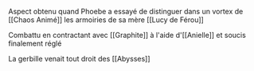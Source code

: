 Aspect obtenu quand Phoebe a essayé de distinguer dans un vortex de [[Chaos Animé]] les armoiries de sa mère [[Lucy de Férou]]

Combattu en contractant avec [[Graphite]] à l'aide d'[[Anielle]] et soucis finalement réglé

La gerbille venait tout droit des [[Abysses]]


